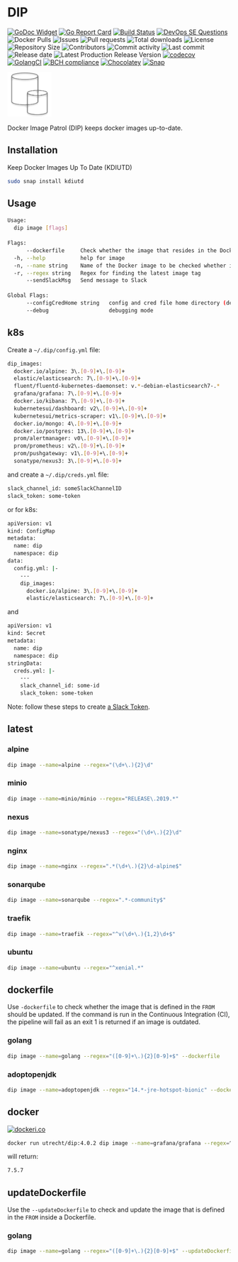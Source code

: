 # DIP

[![GoDoc Widget](https://godoc.org/github.com/030/dip?status.svg)](https://godoc.org/github.com/030/dip)
[![Go Report Card](https://goreportcard.com/badge/github.com/030/dip)](https://goreportcard.com/report/github.com/030/dip)
[![Build Status](https://travis-ci.org/030/dip.svg?branch=master)](https://travis-ci.org/030/dip)
[![DevOps SE Questions](https://img.shields.io/stackexchange/devops/t/dip.svg)](https://devops.stackexchange.com/questions/tagged/dip)
![Docker Pulls](https://img.shields.io/docker/pulls/utrecht/dip.svg)
![Issues](https://img.shields.io/github/issues-raw/030/dip.svg)
![Pull requests](https://img.shields.io/github/issues-pr-raw/030/dip.svg)
![Total downloads](https://img.shields.io/github/downloads/030/dip/total.svg)
![License](https://img.shields.io/github/license/030/dip.svg)
![Repository Size](https://img.shields.io/github/repo-size/030/dip.svg)
![Contributors](https://img.shields.io/github/contributors/030/dip.svg)
![Commit activity](https://img.shields.io/github/commit-activity/m/030/dip.svg)
![Last commit](https://img.shields.io/github/last-commit/030/dip.svg)
![Release date](https://img.shields.io/github/release-date/030/dip.svg)
![Latest Production Release Version](https://img.shields.io/github/release/030/dip.svg)
[![codecov](https://codecov.io/gh/030/dip/branch/master/graph/badge.svg)](https://codecov.io/gh/030/dip)
[![GolangCI](https://golangci.com/badges/github.com/golangci/golangci-web.svg)](https://golangci.com/r/github.com/030/dip)
[![BCH compliance](https://bettercodehub.com/edge/badge/030/dip?branch=master)](https://bettercodehub.com/results/030/dip)
[![Chocolatey](https://img.shields.io/chocolatey/dt/dip)](https://chocolatey.org/packages/dip)
[![Snap](https://snapcraft.io/kdiutd/badge.svg)](https://snapcraft.io/kdiutd)

<a href="https://dip.releasesoftwaremoreoften.com"><img src="https://github.com/030/dip/raw/master/assets/logo/logo.png" width="100"></a>

Docker Image Patrol (DIP) keeps docker images up-to-date.

## Installation

Keep Docker Images Up To Date (KDIUTD)

```bash
sudo snap install kdiutd
```

## Usage

```bash
Usage:
  dip image [flags]

Flags:
      --dockerfile     Check whether the image that resides in the Dockerfile is outdated
  -h, --help           help for image
  -n, --name string    Name of the Docker image to be checked whether it is up to date
  -r, --regex string   Regex for finding the latest image tag
      --sendSlackMsg   Send message to Slack

Global Flags:
      --configCredHome string   config and cred file home directory (default is $HOME/.dip)
      --debug                   debugging mode
```

## k8s

Create a `~/.dip/config.yml` file:

```bash
dip_images:
  docker.io/alpine: 3\.[0-9]+\.[0-9]+
  elastic/elasticsearch: 7\.[0-9]+\.[0-9]+
  fluent/fluentd-kubernetes-daemonset: v.*-debian-elasticsearch7-.*
  grafana/grafana: 7\.[0-9]+\.[0-9]+
  docker.io/kibana: 7\.[0-9]+\.[0-9]+
  kubernetesui/dashboard: v2\.[0-9]+\.[0-9]+
  kubernetesui/metrics-scraper: v1\.[0-9]+\.[0-9]+
  docker.io/mongo: 4\.[0-9]+\.[0-9]+
  docker.io/postgres: 13\.[0-9]+\.[0-9]+
  prom/alertmanager: v0\.[0-9]+\.[0-9]+
  prom/prometheus: v2\.[0-9]+\.[0-9]+
  prom/pushgateway: v1\.[0-9]+\.[0-9]+
  sonatype/nexus3: 3\.[0-9]+\.[0-9]+
```

and create a `~/.dip/creds.yml` file:

```bash
slack_channel_id: someSlackChannelID
slack_token: some-token
```

or for k8s:

```bash
apiVersion: v1
kind: ConfigMap
metadata:
  name: dip
  namespace: dip
data:
  config.yml: |-
    ---
    dip_images:
      docker.io/alpine: 3\.[0-9]+\.[0-9]+
      elastic/elasticsearch: 7\.[0-9]+\.[0-9]+
```

and

```bash
apiVersion: v1
kind: Secret
metadata:
  name: dip
  namespace: dip
stringData:
  creds.yml: |-
    ---
    slack_channel_id: some-id
    slack_token: some-token
```

Note: follow these steps to create
[a Slack Token](https://github.com/030/sasm#create-a-slack-token).

## latest

### alpine

```bash
dip image --name=alpine --regex="(\d+\.){2}\d"
```

### minio

```bash
dip image --name=minio/minio --regex="RELEASE\.2019.*"
```

### nexus

```bash
dip image --name=sonatype/nexus3 --regex="(\d+\.){2}\d"
```

### nginx

```bash
dip image --name=nginx --regex=".*(\d+\.){2}\d-alpine$"
```

### sonarqube

```bash
dip image --name=sonarqube --regex=".*-community$"
```

### traefik

```bash
dip image --name=traefik --regex="^v(\d+\.){1,2}\d+$"
```

### ubuntu

```bash
dip image --name=ubuntu --regex="^xenial.*"
```

## dockerfile

Use `-dockerfile` to check whether the image that is defined in the `FROM`
should be updated. If the command is run in the Continuous Integration (CI),
the pipeline will fail as an exit 1 is returned if an image is outdated.

### golang

```bash
dip image --name=golang --regex="([0-9]+\.){2}[0-9]+$" --dockerfile
```

### adoptopenjdk

```bash
dip image --name=adoptopenjdk --regex="14.*-jre-hotspot-bionic" --dockerfile
```

## docker

[![dockeri.co](https://dockeri.co/image/utrecht/dip)](https://hub.docker.com/r/utrecht/dip)

```bash
docker run utrecht/dip:4.0.2 dip image --name=grafana/grafana --regex=^7\.5\.7$
```

will return:

```bash
7.5.7
```

## updateDockerfile

Use the `--updateDockerfile` to check and update the image that is defined in the `FROM`
inside a Dockerfile.

### golang

```bash
dip image --name=golang --regex="([0-9]+\.){2}[0-9]+$" --updateDockerfile
```
